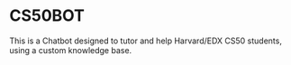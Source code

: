 # CS50BOT
This is a Chatbot designed to tutor and help Harvard/EDX CS50 students, using a custom knowledge base.
